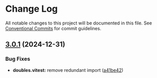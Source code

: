 # Change Log

All notable changes to this project will be documented in this file.
See [Conventional Commits](https://conventionalcommits.org) for commit guidelines.

## [3.0.1](https://github.com/suites-dev/suites/compare/@suites/doubles.vitest@3.0.0...@suites/doubles.vitest@3.0.1) (2024-12-31)


### Bug Fixes

* **doubles.vitest:** remove redundant import ([a41be42](https://github.com/suites-dev/suites/commit/a41be42c0804b74d7ad45aa71deb19c48440fc94))
